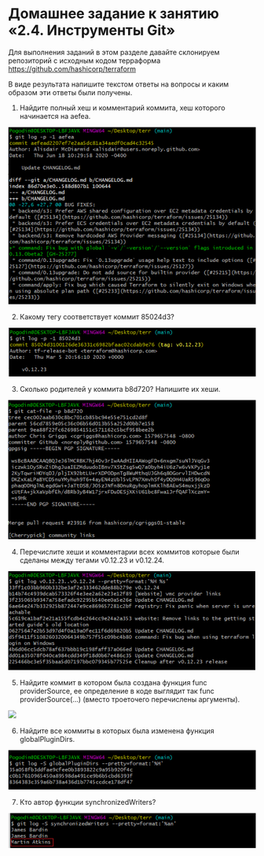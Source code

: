 # Домашнее задание к занятию «2.4. Инструменты Git»

   Для выполнения заданий в этом разделе давайте склонируем репозиторий с исходным кодом терраформа https://github.com/hashicorp/terraform

   В виде результата напишите текстом ответы на вопросы и каким образом эти ответы были получены.

   1. Найдите полный хеш и комментарий коммита, хеш которого начинается на aefea.

![](img/aefea.png)

   2. Какому тегу соответствует коммит 85024d3?

![](img/85024d3.png)

   3. Сколько родителей у коммита b8d720? Напишите их хеши.

![](img/b8d720.png)

   4. Перечислите хеши и комментарии всех коммитов которые были сделаны между тегами v0.12.23 и v0.12.24.

![](img/tags.png)

   5. Найдите коммит в котором была создана функция func providerSource, ее определение в коде выглядит так func providerSource(...) (вместо троеточего перечислены аргументы).

![](img/func_Provider.png)

   6. Найдите все коммиты в которых была изменена функция globalPluginDirs.

![](img/funcGlobal.png)

   7. Кто автор функции synchronizedWriters?

![](img/func_author.png)

